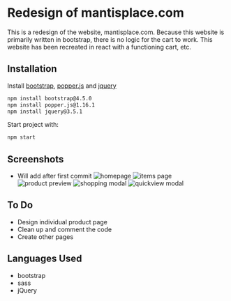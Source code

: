 # Redesign of mantisplace.com
This is a redesign of the website, mantisplace.com. Because this website is primarily written in bootstrap, there is no logic for the cart to work. This website has been recreated in react with a functioning cart, etc.

## Installation
Install [bootstrap](https://getbootstrap.com/docs/4.5/getting-started/download/), [popper.js](https://github.com/popperjs/popper-core) and [jquery](https://jquery.com/download/)

```bash
npm install bootstrap@4.5.0
npm install popper.js@1.16.1
npm install jquery@3.5.1
```
Start project with:
```bash 
npm start
```

## Screenshots
* Will add after first commit
![homepage](https://github.com/[rebekahkahn]/[mantisplace-bootstrap-design]/blob/[master]/img/screenshots/homepage-large.png?raw=true)
![items page](https://github.com/[rebekahkahn]/[mantisplace-bootstrap-design]/blob/[master]/img/screenshots/itemspage-large.png?raw=true)
![product preview](https://github.com/[rebekahkahn]/[mantisplace-bootstrap-design]/blob/[master]/img/screenshots/product-preview.png?raw=true)
![shopping modal](https://github.com/[rebekahkahn]/[mantisplace-bootstrap-design]/blob/[master]/img/screenshots/shopping-modal.png?raw=true)
![quickview modal](https://github.com/[rebekahkahn]/[mantisplace-bootstrap-design]/blob/[master]/img/screenshots/preview-modal.png?raw=true)


## To Do
* Design individual product page
* Clean up and comment the code
* Create other pages

## Languages Used
* bootstrap
* sass
* jQuery

